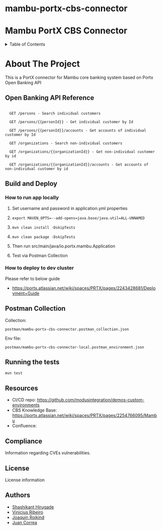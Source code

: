 

# mambu-portx-cbs-connector
# Mambu PortX CBS Connector


<!-- TABLE OF CONTENTS -->
<details>
  <summary>Table of Contents</summary>
  <ol>
    <li>
      <a href="#about-the-project">About The Project</a>
    </li>
    <li>
      <a href="#open-banking-api-reference">Open Banking API Reference</a>
    </li>
    <li>
      <a href="#build-and-deploy">Build and Deploy</a>
      <ul>
        <li><a href="#how-to-run-app-locally">How to run app locally</a></li>
        <li><a href="#how-to-deploy-to-dev-cluster">How to deploy to dev cluster</a></li>
      </ul>
    </li>
    <li><a href="#postman-collection">Postman Collection</a></li>
    <li><a href="#running-the-tests">Running the tests</a></li>
    <li><a href="#resources">Resources</a></li>
    <li><a href="#license">License</a></li>
    <li><a href="#authors">Authors</a></li>
  </ol>
</details>

# About The Project
This is a PortX connector for Mambu core banking system based on Portx Open Banking API

## Open Banking API Reference

```http

  GET /persons - Search individual customers

  GET /persons/{{personId}} - Get individual customer by Id

  GET /persons/{{personId}}/accounts - Get accounts of individual customer by Id

  GET /organizations - Search non-individual customers

  GET /organizations/{{organizationId}} - Get non-individual customer by id

  GET /organizations/{{organizationId}}/accounts - Get accounts of non-individual customer by id

```


## Build and Deploy

### How to run app locally

1. Set username and password in application.yml properties


2. ```export MAVEN_OPTS=--add-opens=java.base/java.util=ALL-UNNAMED```

3. ```mvn clean install -DskipTests```

4. ```mvn clean package -DskipTests```

5. Then run src/main/java/io.portx.mambu.Application

6. Test via Postman Collection

### How to deploy to dev cluster
Please refer to below guide
- https://portx.atlassian.net/wiki/spaces/PRTX/pages/2243428681/Deployment+Guide

## Postman Collection
Collection:
```
postman/mambu-portx-cbs-connector.postman_collection.json
```
Env file:
```
postman/mambu-portx-cbs-connector-local.postman_environment.json
```
## Running the tests
  ```mvn test```

## Resources

* CI/CD repo: https://github.com/modusintegration/demos-custom-environments
* CBS Knowledge Base:
https://portx.atlassian.net/wiki/spaces/PRTX/pages/2254766095/Mambu
* Confluence: 

## Compliance
Information regarding CVEs vulnerabilities.

## License
License information

## Authors
- [Shashikant Hirugade](https://github.com/shashi165)
- [Vinicius Ribeiro](https://github.com/viniciusribeiroportx)
- [Joaquin Rojkind](https://github.com/joaquinrojkind)
- [Juan Correa](https://github.com/gibaros)
